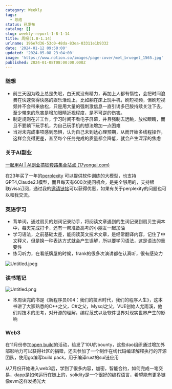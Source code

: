 ```yaml
---
category: Weekly
tags:
  - 总结
status: 已发布
catalog: []
slug: weekly-report-1-8-1-14
title: 周报(1.8-1.14)
urlname: 196e7d36-53c0-48da-83ea-03311e1b9332
date: '2024-01-12 09:50:00'
updated: '2024-05-08 23:04:00'
image: 'https://www.notion.so/images/page-cover/met_bruegel_1565.jpg'
published: 2024-01-08T08:00:00.000Z
---
```


### 随想

- 前三天因为晚上总是失眠，白天就没有精力，再加上人都有惰性，会把时间浪费在快速获得快感的娱乐活动上，比如躺在床上玩手机，刷短视频，但刷短视频并不会带来放松，只是用大量的强刺激信息一直引诱多巴胺持续关注下去，至少带来的危害是增加眼睛近视程度，是不可逆的伤害。
- 制定规则在非工作，学习时间不看电子屏幕，并且强制去远眺，放松眼睛，而且不要躺下玩手机，为自己玩手机的想法增加一点困难
- 当对未完成事项感到恐惧，认为自己未到达心理预期，从而开始多线程操作，这样会变得更差，甚至每个任务完成的质量都会降低，就会产生深深的焦虑

### 关于AI副业


[一起用AI | AI副业搞钱套路集合站点 (17yongai.com)](https://17yongai.com/)


在23年买了一年的[perplexity](https://www.perplexity.ai/) 可以提供软件训练的大模型，也支持GPT4,Claude2.1模型，而且每天有600次提问机会，是完全够用的，支持银联/visa订阅，通过我的[邀请链接](https://perplexity.ai/pro?referral_code=SGJ7X87B)可以获得优惠，如果有关于perplexity的问题也可以和我交流。


### 英语学习

- 背单词，通过扇贝的划词记录助手，将阅读文章遇到的生词记录到扇贝生词本中，每天完成打卡，还有一帮准备高考的小朋友一起加油
- 学习语法，之前基础太差，能阅读英文技术文章，是经常翻译内容，记住了中文释义，但是换一种表达方式就会产生误解，所以要学习语法，这是语法的重要性
- 练习听力，在看纸牌屋的时候，frank的很多次演讲都在认真听，很有感染力

![Untitled.jpeg](https://prod-files-secure.s3.us-west-2.amazonaws.com/5d24fe63-e567-4804-86f9-9fdc62e13082/c33f3733-be40-431e-a494-10399ac86f32/Untitled.jpeg?X-Amz-Algorithm=AWS4-HMAC-SHA256&X-Amz-Content-Sha256=UNSIGNED-PAYLOAD&X-Amz-Credential=ASIAZI2LB466XH77AYVB%2F20250401%2Fus-west-2%2Fs3%2Faws4_request&X-Amz-Date=20250401T053950Z&X-Amz-Expires=3600&X-Amz-Security-Token=IQoJb3JpZ2luX2VjEEsaCXVzLXdlc3QtMiJIMEYCIQDT2tmDqewpulh6LR6s8JQWWrcFfo%2BBZDx1ovXreNw2SgIhAPKclD3L7ltlS8ZAvhj64wm8Jz3sxaC07uDgNcsRKd7AKogECLT%2F%2F%2F%2F%2F%2F%2F%2F%2F%2FwEQABoMNjM3NDIzMTgzODA1IgyZ4SYttZet43fzqvkq3AOjGwjxjPlG38z0%2F7OhXMKUAEXrpM14eumc%2F5y1Fbd5Yxzl2zLH4XH66c%2BGWXBWKkBfs%2BWBSAyluOOuc4s2kZxWV2eQjNCQlQxgqrKey%2FlJoDGeKjkVRXUPDt%2F0e2OmlGyvf8rF%2FJATGkRmmv8PYtiSBsXwOy29%2B5vQUovkKEKyIUd%2FZlYqlnFiME8g9b1wOxm30FAFYEG%2BlT8l4K6p2l%2FaIXRKUuMo6w3pM02fOLu3xuZHFmqZ2MER1Ub0sD2vk1ROKYbuN7Tx3XsMH9kps7KdKSmXjF7qnktTVfwdysCiI3%2BSaSOqQx%2BOQgbQCVJf2nqCYJWyKI3z22PEyvkhuZpBSoQbbgNTAEf%2BDkT70%2B1CQXrdSui5xzucY%2FPIKqCoiq1%2FqIpCoeh04OKF69rjwhFX8F5LzwW91Adq3RqFLHWYWsMsg8vrXPRlXeqzemJuaK9bEztUqZWAYn%2FRaNOpXcVmqB1CIi1dPYJDbfc1Zdd%2B%2Fopq67G%2F7b5XKG3ZDoL0svBL%2Br49WxKuuJuL6LPLNq8RLOupYoy7MjG9oUyh6BlIYFCDMA2pBsb%2BsKCMnBx6dpoL5eBGlMaDVMBhjN%2FsGx0WGpErQgmq5fH4JQL%2BtTwlJU7Jx3aE1b9J9V%2FS5zDtoq2%2FBjqkARV78QS9YhrQRLfzrd7XZq%2B0DqYne5MfvHFYBrw7GWNxizaa02ZG%2F7nKO4P3wQvwttQUM6dsMxRVU158h%2FvY38RLMTRAvZ1O%2FI5%2FXo%2BHLsIK0vmj0GEBLHL4DV%2BfXorh5PXPgN22ySicxD1Zp7mIToUJL0kE4Qni%2BdFqjECClEk7CIdqZP%2BqXnCbEdsRQ8rWEAtAplNsuPzyUcw5u9CxQ0zk%2BAAl&X-Amz-Signature=797465920f1294b83d36eed3ab8d17742f1c8ea43d8df08b9d92ea67765ce9c6&X-Amz-SignedHeaders=host&x-id=GetObject)


### 读书笔记


![Untitled.png](https://prod-files-secure.s3.us-west-2.amazonaws.com/5d24fe63-e567-4804-86f9-9fdc62e13082/96aa439a-1c95-4054-aa84-ef4e0c8eb5d1/Untitled.png?X-Amz-Algorithm=AWS4-HMAC-SHA256&X-Amz-Content-Sha256=UNSIGNED-PAYLOAD&X-Amz-Credential=ASIAZI2LB466XH77AYVB%2F20250401%2Fus-west-2%2Fs3%2Faws4_request&X-Amz-Date=20250401T053950Z&X-Amz-Expires=3600&X-Amz-Security-Token=IQoJb3JpZ2luX2VjEEsaCXVzLXdlc3QtMiJIMEYCIQDT2tmDqewpulh6LR6s8JQWWrcFfo%2BBZDx1ovXreNw2SgIhAPKclD3L7ltlS8ZAvhj64wm8Jz3sxaC07uDgNcsRKd7AKogECLT%2F%2F%2F%2F%2F%2F%2F%2F%2F%2FwEQABoMNjM3NDIzMTgzODA1IgyZ4SYttZet43fzqvkq3AOjGwjxjPlG38z0%2F7OhXMKUAEXrpM14eumc%2F5y1Fbd5Yxzl2zLH4XH66c%2BGWXBWKkBfs%2BWBSAyluOOuc4s2kZxWV2eQjNCQlQxgqrKey%2FlJoDGeKjkVRXUPDt%2F0e2OmlGyvf8rF%2FJATGkRmmv8PYtiSBsXwOy29%2B5vQUovkKEKyIUd%2FZlYqlnFiME8g9b1wOxm30FAFYEG%2BlT8l4K6p2l%2FaIXRKUuMo6w3pM02fOLu3xuZHFmqZ2MER1Ub0sD2vk1ROKYbuN7Tx3XsMH9kps7KdKSmXjF7qnktTVfwdysCiI3%2BSaSOqQx%2BOQgbQCVJf2nqCYJWyKI3z22PEyvkhuZpBSoQbbgNTAEf%2BDkT70%2B1CQXrdSui5xzucY%2FPIKqCoiq1%2FqIpCoeh04OKF69rjwhFX8F5LzwW91Adq3RqFLHWYWsMsg8vrXPRlXeqzemJuaK9bEztUqZWAYn%2FRaNOpXcVmqB1CIi1dPYJDbfc1Zdd%2B%2Fopq67G%2F7b5XKG3ZDoL0svBL%2Br49WxKuuJuL6LPLNq8RLOupYoy7MjG9oUyh6BlIYFCDMA2pBsb%2BsKCMnBx6dpoL5eBGlMaDVMBhjN%2FsGx0WGpErQgmq5fH4JQL%2BtTwlJU7Jx3aE1b9J9V%2FS5zDtoq2%2FBjqkARV78QS9YhrQRLfzrd7XZq%2B0DqYne5MfvHFYBrw7GWNxizaa02ZG%2F7nKO4P3wQvwttQUM6dsMxRVU158h%2FvY38RLMTRAvZ1O%2FI5%2FXo%2BHLsIK0vmj0GEBLHL4DV%2BfXorh5PXPgN22ySicxD1Zp7mIToUJL0kE4Qni%2BdFqjECClEk7CIdqZP%2BqXnCbEdsRQ8rWEAtAplNsuPzyUcw5u9CxQ0zk%2BAAl&X-Amz-Signature=9a8025f66b413b28cdd929d1473ad422ecd5b804b06f74da78bd530e53f4b347&X-Amz-SignedHeaders=host&x-id=GetObject)

- 本周读完的书是《新程序员004：我们的技术时代，我们的程序人生》，这本书讲了大家熟悉的C++之父，C#之父，Mysql之父，VUE创始人尤雨溪，他们对技术的思考，对开源的理解，编程范式以及软件世界对现实世界产生的影响

### Web3


在11月份参加[open build](https://openbuild.xyz/learn/challenges)的活动，给发了10U的bounty，这些dao组织通过增加外部影响力可以获得社区的捐赠，还去参加了一个制作在线代码编译解释执行的开源团队，使用go编写build pack，用于编译rust的sui链应用


从7月份开始进入web3后，学到了很多内容，加密，智能合约，如何完成一笔交易，dapp是如何运行在链上的，solidity是一个很好的编程语言，希望能有更多链像evm这样发扬光大

